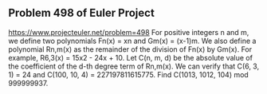 ## Problem 498 of Euler Project 
https://www.projecteuler.net/problem=498
For positive integers n and m, we define two polynomials Fn(x) = xn and Gm(x) = (x-1)m.
We also define a polynomial Rn,m(x) as the remainder of the division of Fn(x) by Gm(x).
For example, R6,3(x) = 15x2 - 24x + 10.
Let C(n, m, d) be the absolute value of the coefficient of the d-th degree term of Rn,m(x).
We can verify that C(6, 3, 1) = 24 and C(100, 10, 4) = 227197811615775.
Find C(1013, 1012, 104) mod 999999937.